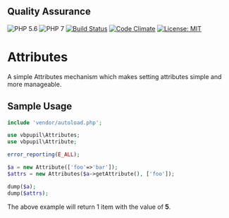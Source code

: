 ## Quality Assurance

![PHP 5.6](https://img.shields.io/badge/PHP-5.6-blue.svg)
![PHP 7](https://img.shields.io/badge/PHP-7-blue.svg)
[![Build Status](https://travis-ci.org/vbpupil/queue.svg?branch=master)](https://travis-ci.org/vbpupil/queue)
[![Code Climate](https://codeclimate.com/github/vbpupil/queue/badges/gpa.svg)](https://codeclimate.com/github/vbpupil/queue)
[![License: MIT](https://img.shields.io/badge/License-MIT-green.svg)](https://opensource.org/licenses/MIT)


# Attributes

A simple Attributes mechanism which makes setting attributes simple and more manageable.

## Sample Usage

```php
include 'vendor/autoload.php';

use vbpupil\Attributes;
use vbpupil\Attribute;

error_reporting(E_ALL);

$a = new Attribute(['foo'=>'bar']);
$attrs = new Attributes($a->getAttribute(), ['foo']);

dump($a);
dump($attrs);
```

The above example will return 1 item with the value of **5**.